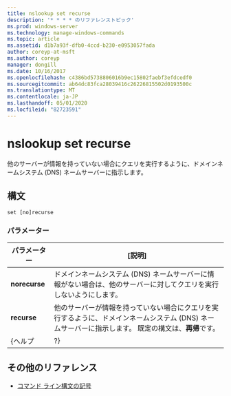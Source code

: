 ```yaml
---
title: nslookup set recurse
description: '* * * * のリファレンストピック'
ms.prod: windows-server
ms.technology: manage-windows-commands
ms.topic: article
ms.assetid: d1b7a93f-dfb0-4ccd-b230-e0953057fada
author: coreyp-at-msft
ms.author: coreyp
manager: dongill
ms.date: 10/16/2017
ms.openlocfilehash: c4386bd5738806016b9ec15802faebf3efdcedf0
ms.sourcegitcommit: ab64dc83fca28039416c26226815502d0193500c
ms.translationtype: MT
ms.contentlocale: ja-JP
ms.lasthandoff: 05/01/2020
ms.locfileid: "82723591"
---
```

# <a name="nslookup-set-recurse"></a>nslookup set recurse



他のサーバーが情報を持っていない場合にクエリを実行するように、ドメインネームシステム (DNS) ネームサーバーに指示します。

## <a name="syntax"></a>構文

```
set [no]recurse
```

### <a name="parameters"></a>パラメーター

|   パラメーター   |                                                                  [説明]                                                                  |
|---------------|-----------------------------------------------------------------------------------------------------------------------------------------------|
| **norecurse** |                ドメインネームシステム (DNS) ネームサーバーに情報がない場合は、他のサーバーに対してクエリを実行しないようにします。                |
|  **recurse**  | 他のサーバーが情報を持っていない場合にクエリを実行するように、ドメインネームシステム (DNS) ネームサーバーに指示します。 既定の構文は、**再帰**です。 |
|     {ヘルプ     |                                                                      ?}                                                                       |

## <a name="additional-references"></a>その他のリファレンス

- [コマンド ライン構文の記号](command-line-syntax-key.md)